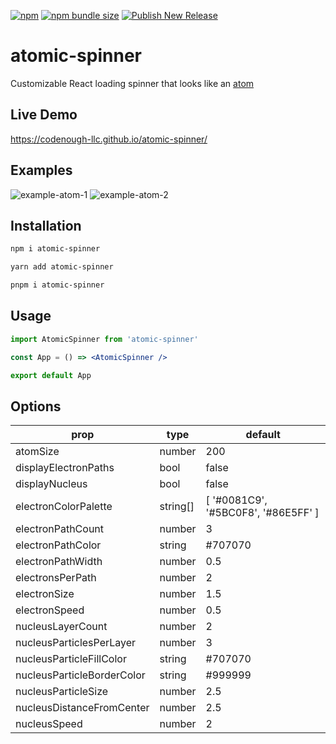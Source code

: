[![npm](https://img.shields.io/npm/v/atomic-spinner?logo=npm)](https://www.npmjs.com/package/atomic-spinner)
[![npm bundle size](https://img.shields.io/bundlephobia/min/atomic-spinner)](https://bundlephobia.com/package/atomic-spinner)
[![Publish New Release](https://github.com/Codenough-LLC/atomic-spinner/actions/workflows/publish-new-release.yml/badge.svg)](https://github.com/Codenough-LLC/atomic-spinner/actions/workflows/publish-new-release.yml)

# atomic-spinner
Customizable React loading spinner that looks like an [atom](https://en.wikipedia.org/wiki/Atom)

## Live Demo

https://codenough-llc.github.io/atomic-spinner/

## Examples
![example-atom-1](https://user-images.githubusercontent.com/8313853/210661410-c2d977d8-426c-438f-b24b-cdbfc4b506f4.svg)
![example-atom-2](https://user-images.githubusercontent.com/8313853/210662408-6d3eed7e-44ca-4bdd-b190-d9fba865c1a9.svg)

## Installation

```sh
npm i atomic-spinner
```
```sh
yarn add atomic-spinner
```
```sh
pnpm i atomic-spinner
```

## Usage

```jsx
import AtomicSpinner from 'atomic-spinner'

const App = () => <AtomicSpinner />

export default App
```

## Options

| prop | type | default |
| ---- | ---- | ------- |
| atomSize | number | 200 |
| displayElectronPaths | bool | false |
| displayNucleus | bool | false |
| electronColorPalette | string[] | [ '#0081C9', '#5BC0F8', '#86E5FF' ] |
| electronPathCount | number | 3 |
| electronPathColor | string | #707070 |
| electronPathWidth | number | 0.5 |
| electronsPerPath | number | 2 |
| electronSize | number | 1.5 |
| electronSpeed | number | 0.5 |
| nucleusLayerCount | number | 2 |
| nucleusParticlesPerLayer | number | 3 |
| nucleusParticleFillColor | string | #707070 |
| nucleusParticleBorderColor | string | #999999 |
| nucleusParticleSize | number | 2.5 |
| nucleusDistanceFromCenter | number | 2.5 |
| nucleusSpeed | number | 2 |
